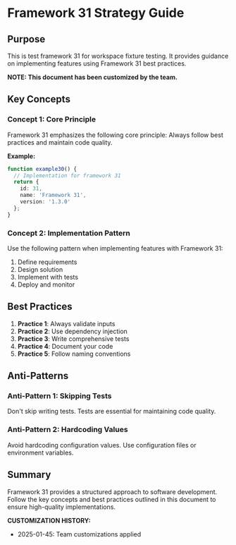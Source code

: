 # Framework 31 Strategy Guide

## Purpose

This is test framework 31 for workspace fixture testing. It provides guidance on implementing features using Framework 31 best practices.

**NOTE: This document has been customized by the team.**


## Key Concepts

### Concept 1: Core Principle

Framework 31 emphasizes the following core principle: Always follow best practices and maintain code quality.

**Example:**
```typescript
function example30() {
  // Implementation for framework 31
  return {
    id: 31,
    name: 'Framework 31',
    version: '1.3.0'
  };
}
```

### Concept 2: Implementation Pattern

Use the following pattern when implementing features with Framework 31:

1. Define requirements
2. Design solution
3. Implement with tests
4. Deploy and monitor

## Best Practices

1. **Practice 1**: Always validate inputs
2. **Practice 2**: Use dependency injection
3. **Practice 3**: Write comprehensive tests
4. **Practice 4**: Document your code
5. **Practice 5**: Follow naming conventions

## Anti-Patterns

### Anti-Pattern 1: Skipping Tests

Don't skip writing tests. Tests are essential for maintaining code quality.

### Anti-Pattern 2: Hardcoding Values

Avoid hardcoding configuration values. Use configuration files or environment variables.

## Summary

Framework 31 provides a structured approach to software development. Follow the key concepts and best practices outlined in this document to ensure high-quality implementations.


**CUSTOMIZATION HISTORY:**
- 2025-01-45: Team customizations applied

